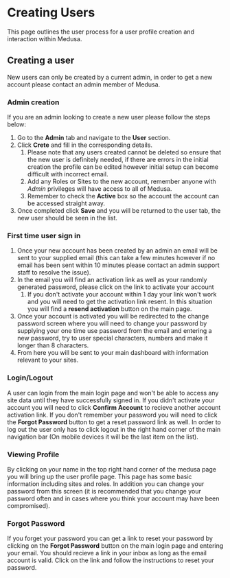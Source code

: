 # Creating Users

This page outlines the user process for a user profile creation and interaction within Medusa.

## Creating a user

New users can only be created by a current admin, in order to get a new account please contact an admin member of Medusa.

### Admin creation

If you are an admin looking to create a new user please follow the steps below:

1. Go to the **Admin** tab and navigate to the **User** section.
1. Click **Crete** and fill in the corresponding details.
    1. Please note that any users created cannot be deleted so ensure that the new user is definitely needed, if there are errors in the initial creation the profile can be edited however initial setup can become difficult with incorrect email.
    1. Add any Roles or Sites to the new account, remember anyone with *Admin* privileges will have access to all of Medusa.
    1. Remember to check the **Active** box so the account the account can be accessed straight away.
1. Once completed click **Save** and you will be returned to the user tab, the new user should be seen in the list.

### First time user sign in

1. Once your new account has been created by an admin an email will be sent to your supplied email (this can take a few minutes however if no email has been sent within 10 minutes please contact an admin support staff to resolve the issue).
1. In the email you will find an activation link as well as your randomly generated password, please click on the link to activate your account 
    1. If you don't activate your account within 1 day your link won't work and you will need to get the activation link resent. In this situation you will find a **resend activation** button on the main page.
1. Once your account is activated you will be redirected to the change password screen where you will need to change your password by supplying your one time use password from the email and entering a new password, try to user special characters, numbers and make it longer than 8 characters.
1. From here you will be sent to your main dashboard with information relevant to your sites.

### Login/Logout

A user can login from the main login page and won't be able to access any site data until they have successfully signed in. If you didn't activate your account you will need to click **Confirm Account** to recieve another account activation link. If you don't remember your password you will need to click the **Forgot Password** button to get a reset password link as well. In order to log out the user only has to click logout in the right hand corner of the main navigation bar (On mobile devices it will be the last item on the list).

### Viewing Profile

By clicking on your name in the top right hand corner of the medusa page you will bring up the user profile page. This page has some basic information including sites and roles. In addition you can change your password from this screen (it is recommended that you change your password often and in cases where you think your account may have been compromised).

### Forgot Password

If you forget your password you can get a link to reset your password by clicking on the **Forgot Password** button on the main login page and entering your email. You should recieve a link in your inbox as long as the email account is valid. Click on the link and follow the instructions to reset your password.
